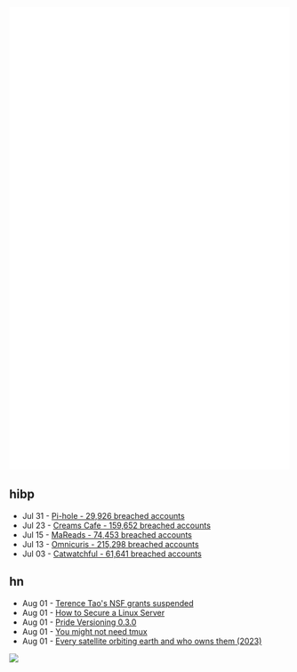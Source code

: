 ![Metrics](https://raw.githubusercontent.com/phixion/phixion/master/metrics.svg)

## hibp

<!--
for https://github.com/phixion/phixion/blob/main/.github/workflows/feeds.yml
-->
<!--START_SECTION:haveibeenpwnd-->
- Jul 31 - [Pi-hole - 29,926 breached accounts](https://haveibeenpwned.com/Breach/ThePi-Hole)
- Jul 23 - [Creams Cafe - 159,652 breached accounts](https://haveibeenpwned.com/Breach/CreamsCafe)
- Jul 15 - [MaReads - 74,453 breached accounts](https://haveibeenpwned.com/Breach/MaReads)
- Jul 13 - [Omnicuris - 215,298 breached accounts](https://haveibeenpwned.com/Breach/Omnicuris)
- Jul 03 - [Catwatchful - 61,641 breached accounts](https://haveibeenpwned.com/Breach/Catwatchful)
<!--END_SECTION:haveibeenpwnd-->

## hn

<!--
for https://github.com/phixion/phixion/blob/main/.github/workflows/feeds.yml
-->
<!--START_SECTION:hn-->
- Aug 01 - [Terence Tao's NSF grants suspended](https://bsky.app/profile/dangaristo.bsky.social/post/3lvc7ldavhk2o)
- Aug 01 - [How to Secure a Linux Server](https://github.com/imthenachoman/How-To-Secure-A-Linux-Server)
- Aug 01 - [Pride Versioning 0.3.0](https://pridever.org/)
- Aug 01 - [You might not need tmux](https://bower.sh/you-might-not-need-tmux)
- Aug 01 - [Every satellite orbiting earth and who owns them (2023)](https://dewesoft.com/blog/every-satellite-orbiting-earth-and-who-owns-them)
<!--END_SECTION:hn-->

<!--
for https://yhype.me
-->
![](https://hit.yhype.me/github/profile?user_id=13013670)
